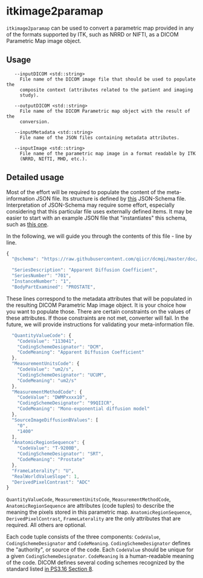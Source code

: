 # itkimage2paramap

`itkimage2paramap` can be used to convert a parametric map provided in any of the formats supported by ITK, such as NRRD or NIFTI, as a DICOM Parametric Map image object.

## Usage

```text
   --inputDICOM <std::string>
     File name of the DICOM image file that should be used to populate the
     composite context (attributes related to the patient and imaging
     study).

   --outputDICOM <std::string>
     File name of the DICOM Parametric map object with the result of the
     conversion.

   --inputMetadata <std::string>
     File name of the JSON files containing metadata attributes.

   --inputImage <std::string>
     File name of the parametric map image in a format readable by ITK
     (NRRD, NIfTI, MHD, etc.).
```

## Detailed usage

Most of the effort will be required to populate the content of the meta-information JSON file. Its structure is defined by [this](https://github.com/QIICR/dcmqi/blob/master/doc/schemas/pm-schema.json) JSON-Schema file. Interpretation of JSON-Schema may require some effort, especially considering that this particular file uses externally defined items. It may be easier to start with an example JSON file that "instantiates" this schema, such as [this one](https://github.com/QIICR/dcmqi/blob/master/doc/examples/pm-example.json).

In the following, we will guide you through the contents of this file - line by line.

```javascript
{
  "@schema": "https://raw.githubusercontent.com/qiicr/dcmqi/master/doc/schemas/pm-schema.json#",
```

```javascript
  "SeriesDescription": "Apparent Diffusion Coefficient",
  "SeriesNumber": "701",
  "InstanceNumber": "1",
  "BodyPartExamined": "PROSTATE",
```

These lines correspond to the metadata attributes that will be populated in the resulting DICOM Parametric Map image object. It is your choice how you want to populate those. There are certain constraints on the values of these attributes. If those constraints are not met, converter will fail. In the future, we will provide instructions for validating your meta-information file.

```javascript
  "QuantityValueCode": {
    "CodeValue": "113041",
    "CodingSchemeDesignator": "DCM",
    "CodeMeaning": "Apparent Diffusion Coefficient"
  },
  "MeasurementUnitsCode": {
    "CodeValue": "um2/s",
    "CodingSchemeDesignator": "UCUM",
    "CodeMeaning": "um2/s"
  },
  "MeasurementMethodCode": {
    "CodeValue": "DWMPxxxx10",
    "CodingSchemeDesignator": "99QIICR",
    "CodeMeaning": "Mono-exponential diffusion model"
  },
  "SourceImageDiffusionBValues": [
    "0",
    "1400"
  ],
  "AnatomicRegionSequence": {
    "CodeValue": "T-9200B",
    "CodingSchemeDesignator": "SRT",
    "CodeMeaning": "Prostate"
  },
  "FrameLaterality": "U",
  "RealWorldValueSlope": 1,
  "DerivedPixelContrast": "ADC"
}
```

`QuantityValueCode`, `MeasurementUnitsCode`, `MeasurementMethodCode`, `AnatomicRegionSequence` are attributes \(code tuples\) to describe the meaning the pixels stored in this parametric map. `AnatomicRegionSequence`, `DerivedPixelContrast`, `FrameLaterality` are the only attributes that are required. All others are optional.

Each code tuple consists of the three components:  `CodeValue`, `CodingSchemeDesignator` and `CodeMeaning`. `CodingSchemeDesignator` defines the "authority", or source of the code. Each `CodeValue` should be unique for a given `CodingSchemeDesignator`. `CodeMeaning` is a human-readable meaning of the code. DICOM defines several coding schemes recognized by the standard listed [in PS3.16 Section 8](http://dicom.nema.org/medical/dicom/current/output/chtml/part16/chapter_8.html).


